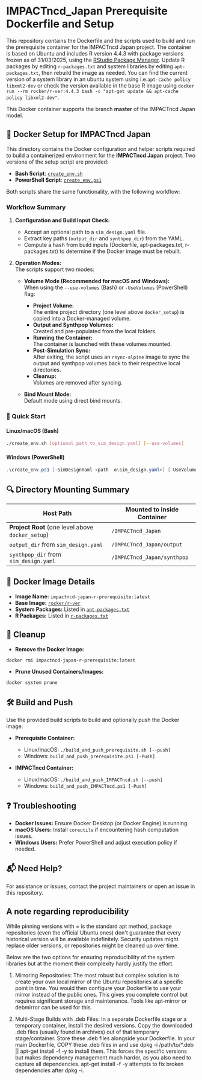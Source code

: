 # IMPACTncd_Japan Prerequisite Dockerfile and Setup

This repository contains the Dockerfile and the scripts used to build and run the prerequisite container for the IMPACTncd Japan project. The container is based on Ubuntu and includes R version 4.4.3 with package versions frozen as of 31/03/2025, using the [RStudio Package Manager](https://packagemanager.posit.co/client/#/). Update R packages by editing `r-packages.txt` and system libraries by editing `apt-packages.txt`, then rebuild the image as needed. You can find the current version of a system library in an ubuntu system using i.e.`apt-cache policy libxml2-dev` or check the version available in the base R image using `docker run --rm rocker/r-ver:4.4.3 bash -c "apt-get update && apt-cache policy libxml2-dev"`.

This Docker container supports the branch **master** of the IMPACTncd Japan model.

## 🐳 Docker Setup for IMPACTncd Japan

This directory contains the Docker configuration and helper scripts required to build a containerized environment for the **IMPACTncd Japan** project. Two versions of the setup script are provided:

- **Bash Script**: [`create_env.sh`](./create_env.sh)  
- **PowerShell Script**: [`create_env.ps1`](./create_env.ps1)

Both scripts share the same functionality, with the following workflow:

### Workflow Summary

1. **Configuration and Build Input Check:**
   - Accept an optional path to a `sim_design.yaml` file.
   - Extract key paths (`output_dir` and `synthpop_dir`) from the YAML.
   - Compute a hash from build inputs (Dockerfile, apt-packages.txt, r-packages.txt) to determine if the Docker image must be rebuilt.

2. **Operation Modes:**  
   The scripts support two modes:
   
   - **Volume Mode (Recommended for macOS and Windows):**  
     When using the `--use-volumes` (Bash) or `-UseVolumes` (PowerShell) flag:
     - **Project Volume:**  
       The entire project directory (one level above `docker_setup`) is copied into a Docker-managed volume.
     - **Output and Synthpop Volumes:**  
       Created and pre-populated from the local folders.
     - **Running the Container:**  
       The container is launched with these volumes mounted.
     - **Post-Simulation Sync:**  
       After exiting, the script uses an `rsync-alpine` image to sync the output and synthpop volumes back to their respective local directories.
     - **Cleanup:**  
       Volumes are removed after syncing.
     
   - **Bind Mount Mode:**  
     Default mode using direct bind mounts.

### 🚀 Quick Start

#### Linux/macOS (Bash)

```bash
./create_env.sh [optional_path_to_sim_design.yaml] [--use-volumes]
```

#### Windows (PowerShell)

```powershell
.\create_env.ps1 [-SimDesignYaml <path	o\sim_design.yaml>] [-UseVolumes]
```

## 🔍 Directory Mounting Summary

| Host Path                               | Mounted to inside Container                |
|-----------------------------------------|--------------------------------------------|
| **Project Root** (one level above `docker_setup`) | `/IMPACTncd_Japan` |
| `output_dir` from `sim_design.yaml`     | `/IMPACTncd_Japan/output`                   |
| `synthpop_dir` from `sim_design.yaml`   | `/IMPACTncd_Japan/synthpop`                 |

## 🐳 Docker Image Details

- **Image Name:** `impactncd-japan-r-prerequisite:latest`
- **Base Image:** [`rocker/r-ver`](https://hub.docker.com/r/rocker/r-ver)
- **System Packages:** Listed in [`apt-packages.txt`](./apt-packages.txt)
- **R Packages:** Listed in [`r-packages.txt`](./r-packages.txt)

## 🧼 Cleanup

- **Remove the Docker Image:**

```bash
docker rmi impactncd-japan-r-prerequisite:latest
```

- **Prune Unused Containers/Images:**

```bash
docker system prune
```

## 🛠 Build and Push

Use the provided build scripts to build and optionally push the Docker image:

- **Prerequisite Container:**
  - Linux/macOS: `./build_and_push_prerequisite.sh [--push]`
  - Windows: `build_and_push_prerequisite.ps1 [-Push]`

- **IMPACTncd Container:**
  - Linux/macOS: `./build_and_push_IMPACTncd.sh [--push]`
  - Windows: `build_and_push_IMPACTncd.ps1 [-Push]`

## ❓ Troubleshooting

- **Docker Issues:** Ensure Docker Desktop (or Docker Engine) is running.
- **macOS Users:** Install `coreutils` if encountering hash computation issues.
- **Windows Users:** Prefer PowerShell and adjust execution policy if needed.

## 📬 Need Help?

For assistance or issues, contact the project maintainers or open an issue in this repository.

## A note regarding reproducibility

While pinning versions with <package>=<version> is the standard apt method, package repositories (even the official Ubuntu ones) don't guarantee that every historical version will be available indefinitely. Security updates might replace older versions, or repositories might be cleaned up over time.

Below are the two options for ensuring reproducibility of the system libraries but at the moment their complexity hardly justify the effort.

1. Mirroring Repositories: The most robust but complex solution is to create your own local mirror of the Ubuntu repositories at a specific point in time. You would then configure your Dockerfile to use your mirror instead of the public ones. This gives you complete control but requires significant storage and maintenance. Tools like apt-mirror or debmirror can be used for this.

2. Multi-Stage Builds with .deb Files: In a separate Dockerfile stage or a temporary container, install the desired versions.
Copy the downloaded .deb files (usually found in archives) out of that temporary stage/container.
Store these .deb files alongside your Dockerfile. In your main Dockerfile, COPY these .deb files in and use dpkg -i /path/to/*.deb || apt-get install -f -y to install them. This forces the specific versions but makes dependency management much harder, as you also need to capture all dependencies. apt-get install -f -y attempts to fix broken dependencies after dpkg -i.
